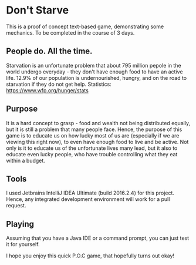 # Don't Starve

This is a proof of concept text-based game, demonstrating some mechanics. To be completed in the course of 3 days.

## People do. All the time.
Starvation is an unfortunate problem that about 795 million pepole in the world undergo everyday - they don't have enough food to have an active life. 12.9% of our population is undernourished, hungry, and on the road to starvation if they do not get help.
Statistics: https://www.wfp.org/hunger/stats

## Purpose
It is a hard concept to grasp - food and wealth not being distributed equally, but it is still a problem that many people face. Hence, the purpose of this game is to educate us on how lucky most of us are (especially if we are viewing this right now), to even have enough food to live and be active. Not only is it to educate us of the unfortunate lives many lead, but it also to educate even lucky people, who have trouble controlling what they eat within a budget.

## Tools
I used Jetbrains IntelliJ IDEA Ultimate (build 2016.2.4) for this project. Hence, any integrated development environment will work for a pull request.

## Playing
Assuming that you have a Java IDE or a command prompt, you can just test it for yourself.

I hope you enjoy this quick P.O.C game, that hopefully turns out okay!
